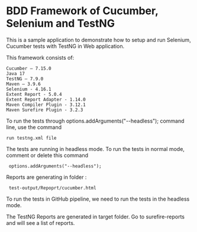 # BDD Framework of Cucumber, Selenium and TestNG

This is a sample application to demonstrate how to setup and run Selenium, Cucumber tests with TestNG in Web application.

This framework consists of:
````
Cucumber – 7.15.0
Java 17
TestNG – 7.9.0
Maven – 3.9.6
Selenium - 4.16.1
Extent Report - 5.0.4
Extent Report Adapter - 1.14.0
Maven Compiler Plugin - 3.12.1
Maven Surefire Plugin - 3.2.3
````

To run the tests through options.addArguments("--headless"); command line, use the command
````
run testng.xml file
````

The tests are running in headless mode. To run the tests in normal mode, comment or delete this command
````
 options.addArguments("--headless");
````
Reports are generating in folder :
````
 test-output/Repoprt/cucumber.html
````

To run the tests in GitHub pipeline, we need to run the tests in the headless mode.

The TestNG Reports are generated in target folder. Go to surefire-reports and will see a list of reports.